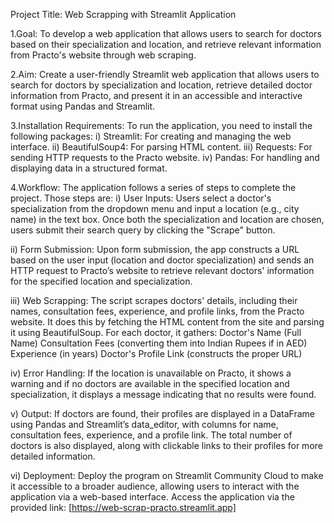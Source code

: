Project Title: Web Scrapping with Streamlit Application

1.Goal: To develop a web application that allows users to search for doctors based on their specialization and location, and retrieve relevant information from Practo's website through web scraping.

2.Aim: Create a user-friendly Streamlit web application that allows users to search for doctors by specialization and location, retrieve detailed doctor information from Practo, and present it in an accessible and interactive format using Pandas and Streamlit.

3.Installation Requirements: To run the application, you need to install the following packages:
	i) Streamlit: For creating and managing the web interface.
	ii) BeautifulSoup4: For parsing HTML content.
	iii) Requests: For sending HTTP requests to the Practo website.
	iv) Pandas: For handling and displaying data in a structured format.

4.Workflow: The application follows a series of steps to complete the project. 
Those steps are:
	i) User Inputs: Users select a doctor's specialization from the dropdown menu and input a location (e.g., city name) in the text box. Once both the specialization and location are chosen, users submit their search query by clicking the "Scrape" button.
	
  ii) Form Submission: Upon form submission, the app constructs a URL based on the user input (location and doctor specialization) and sends an HTTP request to Practo’s website to retrieve relevant doctors' information for the specified location and specialization.
	
  iii) Web Scrapping: The script scrapes doctors' details, including their names, consultation fees, experience, and profile links, from the Practo website. It does this by fetching the HTML content from the site and parsing it using BeautifulSoup.
For each doctor, it gathers:
	Doctor's Name (Full Name)
	Consultation Fees (converting them into Indian Rupees if in AED)
	Experience (in years)
	Doctor's Profile Link (constructs the proper URL)
	
  iv) Error Handling: If the location is unavailable on Practo, it shows a warning and if no doctors are available in the specified location and specialization, it displays a message indicating that no results were found.

  v) Output: If doctors are found, their profiles are displayed in a DataFrame using Pandas and Streamlit’s data_editor, with columns for name, consultation fees, experience, and a profile link. The total number of doctors is also displayed, along with clickable links to their profiles for more detailed information.

  vi) Deployment: Deploy the program on Streamlit Community Cloud to make it accessible to a broader audience, allowing users to interact with the application via a web-based interface.
Access the application via the provided link: [https://web-scrap-practo.streamlit.app] 

